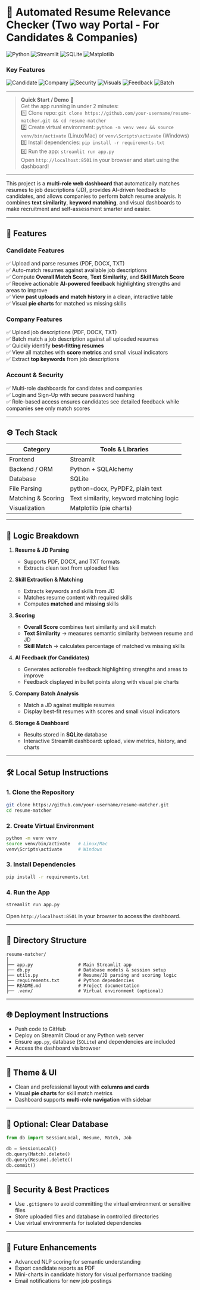# 🧠 Automated Resume Relevance Checker (Two way Portal - For Candidates & Companies)

![Python](https://img.shields.io/badge/Python-3.11-blue?style=flat-square&logo=python&logoColor=white) 
![Streamlit](https://img.shields.io/badge/Streamlit-1.27.0-orange?style=flat-square&logo=streamlit&logoColor=white) 
![SQLite](https://img.shields.io/badge/Database-SQLite-lightgrey?style=flat-square&logo=sqlite&logoColor=white) 
![Matplotlib](https://img.shields.io/badge/Matplotlib-Visuals-purple?style=flat-square&logo=matplotlib&logoColor=white) 

### Key Features
![Candidate](https://img.shields.io/badge/👤-Candidate-blue?style=flat-square) 
![Company](https://img.shields.io/badge/🏢-Company-green?style=flat-square) 
![Security](https://img.shields.io/badge/🔐-Secure-red?style=flat-square) 
![Visuals](https://img.shields.io/badge/📊-Visuals-yellow?style=flat-square) 
![Feedback](https://img.shields.io/badge/💡-Feedback-purple?style=flat-square) 
![Batch](https://img.shields.io/badge/📂-Batch_Analysis-orange?style=flat-square) 

---

> **Quick Start / Demo** 🚀  
> Get the app running in under 2 minutes:  
> 1️⃣ Clone repo: `git clone https://github.com/your-username/resume-matcher.git && cd resume-matcher`  
> 2️⃣ Create virtual environment: `python -m venv venv && source venv/bin/activate` (Linux/Mac) or `venv\Scripts\activate` (Windows)  
> 3️⃣ Install dependencies: `pip install -r requirements.txt`  
> 4️⃣ Run the app: `streamlit run app.py`  
> Open `http://localhost:8501` in your browser and start using the dashboard!

---

This project is a **multi-role web dashboard** that automatically matches resumes to job descriptions (JD), provides AI-driven feedback to candidates, and allows companies to perform batch resume analysis. It combines **text similarity**, **keyword matching**, and visual dashboards to make recruitment and self-assessment smarter and easier.

---

## 🚀 Features

### **Candidate Features**
✅ Upload and parse resumes (PDF, DOCX, TXT)  
✅ Auto-match resumes against available job descriptions  
✅ Compute **Overall Match Score**, **Text Similarity**, and **Skill Match Score**  
✅ Receive actionable **AI-powered feedback** highlighting strengths and areas to improve  
✅ View **past uploads and match history** in a clean, interactive table  
✅ Visual **pie charts** for matched vs missing skills  

### **Company Features**
✅ Upload job descriptions (PDF, DOCX, TXT)  
✅ Batch match a job description against all uploaded resumes  
✅ Quickly identify **best-fitting resumes**  
✅ View all matches with **score metrics** and small visual indicators  
✅ Extract **top keywords** from job descriptions  

### **Account & Security**
✅ Multi-role dashboards for candidates and companies  
✅ Login and Sign-Up with secure password hashing  
✅ Role-based access ensures candidates see detailed feedback while companies see only match scores  

---

## ⚙️ Tech Stack

| Category           | Tools & Libraries                         |
|-------------------|------------------------------------------|
| Frontend           | Streamlit                                |
| Backend / ORM      | Python + SQLAlchemy                       |
| Database           | SQLite                                   |
| File Parsing       | python-docx, PyPDF2, plain text          |
| Matching & Scoring | Text similarity, keyword matching logic  |
| Visualization      | Matplotlib (pie charts)                   |

---

## 🧠 Logic Breakdown

1. **Resume & JD Parsing**  
   - Supports PDF, DOCX, and TXT formats  
   - Extracts clean text from uploaded files  

2. **Skill Extraction & Matching**  
   - Extracts keywords and skills from JD  
   - Matches resume content with required skills  
   - Computes **matched** and **missing** skills  

3. **Scoring**  
   - **Overall Score** combines text similarity and skill match  
   - **Text Similarity** → measures semantic similarity between resume and JD  
   - **Skill Match** → calculates percentage of matched vs missing skills  

4. **AI Feedback (for Candidates)**  
   - Generates actionable feedback highlighting strengths and areas to improve  
   - Feedback displayed in bullet points along with visual pie charts  

5. **Company Batch Analysis**  
   - Match a JD against multiple resumes  
   - Display best-fit resumes with scores and small visual indicators  

6. **Storage & Dashboard**  
   - Results stored in **SQLite** database  
   - Interactive Streamlit dashboard: upload, view metrics, history, and charts  

---

## 🛠 Local Setup Instructions

### 1. Clone the Repository
```bash
git clone https://github.com/your-username/resume-matcher.git
cd resume-matcher
```

### 2. Create Virtual Environment
```bash
python -m venv venv
source venv/bin/activate   # Linux/Mac
venv\Scripts\activate      # Windows
```

### 3. Install Dependencies
```bash
pip install -r requirements.txt
```

### 4. Run the App
```bash
streamlit run app.py
```
Open `http://localhost:8501` in your browser to access the dashboard.

---

## 📁 Directory Structure
```
resume-matcher/
│
├── app.py                 # Main Streamlit app
├── db.py                  # Database models & session setup
├── utils.py               # Resume/JD parsing and scoring logic
├── requirements.txt       # Python dependencies
├── README.md              # Project documentation
├── .venv/                 # Virtual environment (optional)
```

---

## 🌐 Deployment Instructions
- Push code to GitHub  
- Deploy on Streamlit Cloud or any Python web server  
- Ensure `app.py`, database (`SQLite`) and dependencies are included  
- Access the dashboard via browser  

---

## 🎨 Theme & UI
- Clean and professional layout with **columns and cards**  
- Visual **pie charts** for skill match metrics  
- Dashboard supports **multi-role navigation** with sidebar  

---

## 🧹 Optional: Clear Database
```python
from db import SessionLocal, Resume, Match, Job

db = SessionLocal()
db.query(Match).delete()
db.query(Resume).delete()
db.commit()
```

---

## 🔐 Security & Best Practices
- Use `.gitignore` to avoid committing the virtual environment or sensitive files  
- Store uploaded files and database in controlled directories  
- Use virtual environments for isolated dependencies  

---

## 📌 Future Enhancements
- Advanced NLP scoring for semantic understanding  
- Export candidate reports as PDF  
- Mini-charts in candidate history for visual performance tracking  
- Email notifications for new job postings




